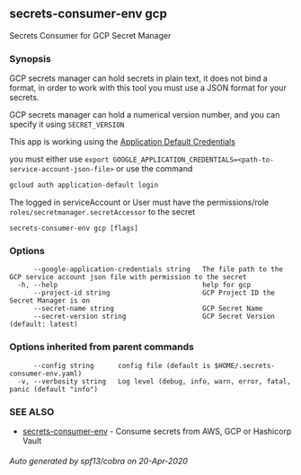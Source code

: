 ## secrets-consumer-env gcp

Secrets Consumer for GCP Secret Manager

### Synopsis

GCP secrets manager can hold secrets in plain text, it does not bind a format, in order to work with this tool
you must use a JSON format for your secrets.

GCP secrets manager can hold a numerical version number, and you can specify it using `SECRET_VERSION`

This app is working using the [Application Default Credentials](https://cloud.google.com/sdk/gcloud/reference/auth/application-default/login)

you must either use `export GOOGLE_APPLICATION_CREDENTIALS=<path-to-service-account-json-file>` or use the command

```bash
gcloud auth application-default login
```

The logged in serviceAccount or User must have the permissions/role `roles/secretmanager.secretAccessor` to the secret

```
secrets-consumer-env gcp [flags]
```

### Options

```
      --google-application-credentials string   The file path to the GCP service account json file with permission to the secret
  -h, --help                                    help for gcp
      --project-id string                       GCP Project ID the Secret Manager is on
      --secret-name string                      GCP Secret Name
      --secret-version string                   GCP Secret Version (default: latest)
```

### Options inherited from parent commands

```
      --config string      config file (default is $HOME/.secrets-consumer-env.yaml)
  -v, --verbosity string   Log level (debug, info, warn, error, fatal, panic (default "info")
```

### SEE ALSO

* [secrets-consumer-env](secrets-consumer-env.md)	 - Consume secrets from AWS, GCP or Hashicorp Vault

###### Auto generated by spf13/cobra on 20-Apr-2020
